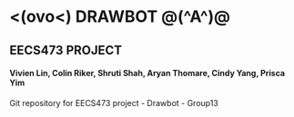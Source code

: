 # <(ovo<)  DRAWBOT  @(^A^)@
## EECS473 PROJECT
#### Vivien Lin, Colin Riker, Shruti Shah, Aryan Thomare, Cindy Yang, Prisca Yim
Git repository for EECS473 project - Drawbot - Group13